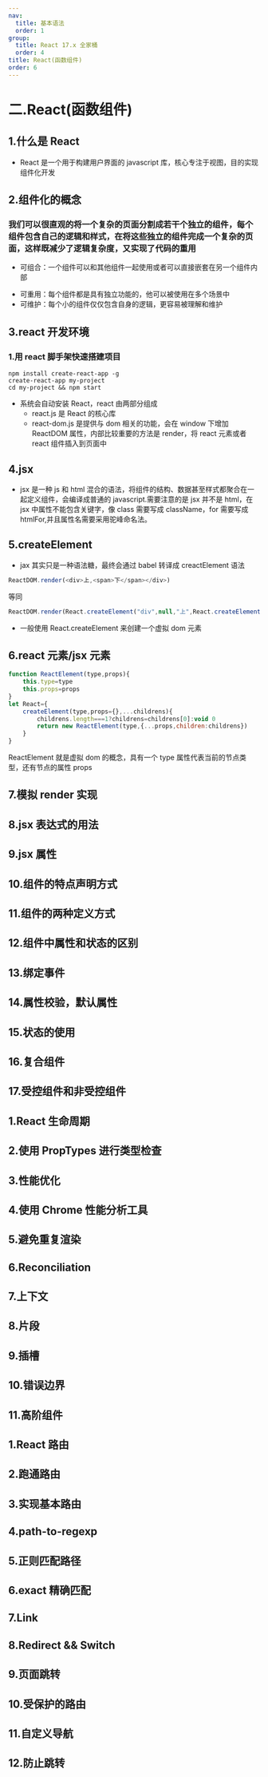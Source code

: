 ```yaml
---
nav:
  title: 基本语法
  order: 1
group:
  title: React 17.x 全家桶
  order: 4
title: React(函数组件)
order: 6
---
```


# 二.React(函数组件)

## 1.什么是 React

- React 是一个用于构建用户界面的 javascript 库，核心专注于视图，目的实现组件化开发

## 2.组件化的概念

### 我们可以很直观的将一个复杂的页面分割成若干个独立的组件，每个组件包含自己的逻辑和样式，在将这些独立的组件完成一个复杂的页面，这样既减少了逻辑复杂度，又实现了代码的重用

- 可组合：一个组件可以和其他组件一起使用或者可以直接嵌套在另一个组件内部
* 可重用：每个组件都是具有独立功能的，他可以被使用在多个场景中
* 可维护：每个小的组件仅仅包含自身的逻辑，更容易被理解和维护

## 3.react 开发环境

### 1.用 react 脚手架快速搭建项目

```
npm install create-react-app -g
create-react-app my-project
cd my-project && npm start
```

- 系统会自动安装 React，react 由两部分组成
  - react.js 是 React 的核心库
  - react-dom.js 是提供与 dom 相关的功能，会在 window 下增加 ReactDOM 属性，内部比较重要的方法是 render，将 react 元素或者 react 组件插入到页面中

## 4.jsx

- jsx 是一种 js 和 html 混合的语法，将组件的结构、数据甚至样式都聚合在一起定义组件，会编译成普通的 javascript.需要注意的是 jsx 并不是 html，在 jsx 中属性不能包含关键字，像 class 需要写成 className，for 需要写成 htmlFor,并且属性名需要采用驼峰命名法。

## 5.createElement

- jax 其实只是一种语法糖，最终会通过 babel 转译成 creactElement 语法

```js
ReactDOM.render(<div>上,<span>下</span></div>)
```

等同

```js
ReactDOM.render(React.createElement("div",null,"上",React.createElement("span",null,"下")))
```

- 一般使用 React.createElement 来创建一个虚拟 dom 元素

## 6.react 元素/jsx 元素

```js
function ReactElement(type,props){
    this.type=type
    this.props=props
}
let React={
    createElement(type,props={},...childrens){
        childrens.length===1?childrens=childrens[0]:void 0
        return new ReactElement(type,{...props,children:childrens})
    }
}
```

ReactElement 就是虚拟 dom 的概念，具有一个 type 属性代表当前的节点类型，还有节点的属性 props

## 7.模拟 render 实现

## 8.jsx 表达式的用法

## 9.jsx 属性

## 10.组件的特点声明方式

## 11.组件的两种定义方式

## 12.组件中属性和状态的区别

## 13.绑定事件

## 14.属性校验，默认属性

## 15.状态的使用

## 16.复合组件

## 17.受控组件和非受控组件

## 1.React 生命周期

## 2.使用 PropTypes 进行类型检查

## 3.性能优化

## 4.使用 Chrome 性能分析工具

## 5.避免重复渲染

## 6.Reconciliation

## 7.上下文

## 8.片段

## 9.插槽

## 10.错误边界

## 11.高阶组件

## 1.React 路由

## 2.跑通路由

## 3.实现基本路由

## 4.path-to-regexp

## 5.正则匹配路径

## 6.exact 精确匹配

## 7.Link

## 8.Redirect && Switch

## 9.页面跳转

## 10.受保护的路由

## 11.自定义导航

## 12.防止跳转
